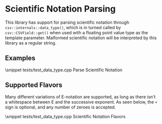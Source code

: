 # Scientific Notation Parsing

This library has support for parsing scientific notation through `csv::internals::data_type()`,
which is in turned called by `csv::CSVField::get()` when used with a floating point value type
as the template parameter. Malformed scientific notation will be interpreted by this 
library as a regular string.

## Examples
\snippet tests/test_data_type.cpp Parse Scientific Notation

## Supported Flavors

Many different variations of E-notation are supported, as long as there isn't a whitespace
between E and the successive exponent. As seen below, the `+` sign is optional, and any number of 
zeroes is accepted.

\snippet tests/test_data_type.cpp Scientific Notation Flavors